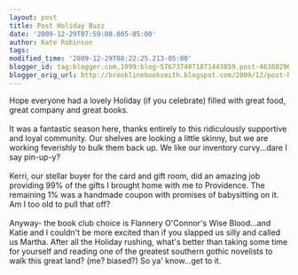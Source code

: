 ```yaml
---
layout: post
title: Post Holiday Buzz
date: '2009-12-29T07:59:00.005-05:00'
author: Kate Robinson
tags: 
modified_time: '2009-12-29T08:22:25.213-05:00'
blogger_id: tag:blogger.com,1999:blog-5767374071871443859.post-4638829614318620325
blogger_orig_url: http://brooklinebooksmith.blogspot.com/2009/12/post-holiday-buzz.html
---
```


Hope everyone had a lovely Holiday (if you celebrate) filled with great food, great company and great books.<br /><br />It was a fantastic season here, thanks entirely to this ridiculously supportive and loyal community. Our shelves are looking a little skinny, but we are working feverishly to bulk them back up. We like our inventory curvy...dare I say pin-up-y?<br /><br />Kerri, our stellar buyer for the card and gift room, did an amazing job providing 99% of the gifts I brought home with me to Providence. The remaining 1% was a handmade coupon with promises of babysitting on it. Am I too old to pull that off?<br /><br />Anyway- the book club choice is Flannery O'Connor's Wise Blood...and Katie and I couldn't be more excited than if you slapped us silly and called us Martha. After all the Holiday rushing, what's better than taking some time for yourself and reading one of the greatest southern gothic novelists to walk this great land? (me? biased?) So ya' know...get to it.